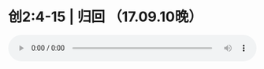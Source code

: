 # 创2:4-15 | 归回 （17.09.10晚）

<audio style="width: 100%;" preload="false" controls controlslist="nodownload"><source src="http://file.simai.life/audio/mp3/old/12179.mp3" type="audio/mpeg">Your browser does not support the audio element.</audio>



